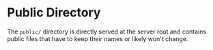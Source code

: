 # Public Directory

The `public/` directory is directly served at the server root and contains public files that have to keep their names or likely won't change.
